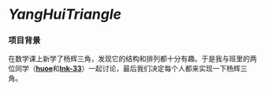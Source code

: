 # ***YangHuiTriangle***
### 项目背景
在数学课上新学了杨辉三角，发现它的结构和排列都十分有趣。于是我与班里的两位同学（[**huoe**](https://github.com/huoe)和[**Ink-33**](https://github.com/Ink-33)）一起讨论，最后我们决定每个人都来实现一下杨辉三角。
